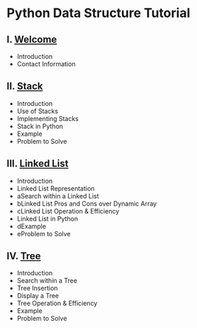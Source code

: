 # Python Data Structure Tutorial

## I. [Welcome](./0-welcome.md)

- Introduction
- Contact Information

## II. [Stack](./1-stack.md)

- Introduction
- Use of Stacks
- Implementing Stacks
- Stack in Python
- Example
- Problem to Solve

## III. [Linked List](./2-linked-list.md)

- Introduction
- Linked List Representation
- aSearch within a Linked List
- bLinked List Pros and Cons over Dynamic Array
- cLinked List Operation & Efficiency
- Linked List in Python
- dExample
- eProblem to Solve

## IV. [Tree](./3-tree.md)

- Introduction
- Search within a Tree
- Tree Insertion
- Display a Tree
- Tree Operation & Efficiency
- Example
- Problem to Solve
